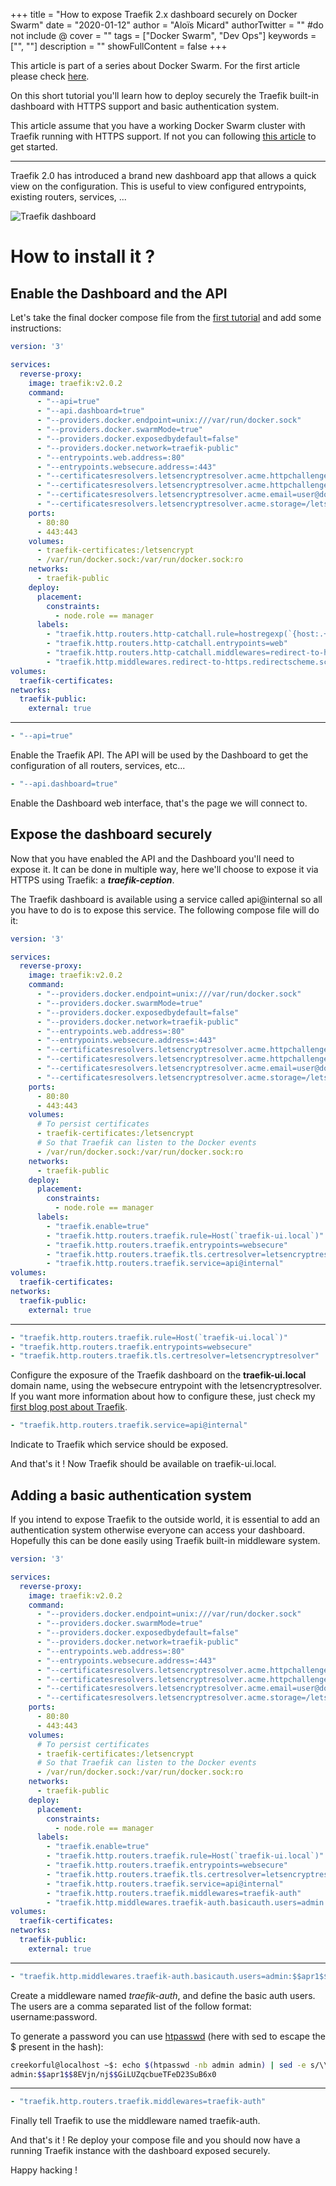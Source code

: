 +++
title = "How to expose Traefik 2.x dashboard securely on Docker Swarm"
date = "2020-01-12"
author = "Aloïs Micard"
authorTwitter = "" #do not include @
cover = ""
tags = ["Docker Swarm", "Dev Ops"]
keywords = ["", ""]
description = ""
showFullContent = false
+++

This article is part of a series about Docker Swarm. For the first article please check [here](https://blog.creekorful.com/how-to-install-traefik-2-docker-swarm/).

On this short tutorial you'll learn how to deploy securely the Traefik built-in dashboard with HTTPS support and basic authentication system.

This article assume that you have a working Docker Swarm cluster with Traefik running with HTTPS support. If not you can following [this article](https://blog.creekorful.com/how-to-install-traefik-2-docker-swarm/) to get started.

------

Traefik 2.0 has introduced a brand new dashboard app that allows a quick view on the configuration. This is useful to view configured entrypoints, existing routers, services, ...

![Traefik dashboard](/img/traefik-dashboard.png)

# How to install it ?

## Enable the Dashboard and the API

Let's take the final docker compose file from the [first tutorial](https://blog.creekorful.com/how-to-install-traefik-2-docker-swarm/) and add some instructions:

```yaml
version: '3'

services:
  reverse-proxy:
    image: traefik:v2.0.2
    command:
      - "--api=true"
      - "--api.dashboard=true"
      - "--providers.docker.endpoint=unix:///var/run/docker.sock"
      - "--providers.docker.swarmMode=true"
      - "--providers.docker.exposedbydefault=false"
      - "--providers.docker.network=traefik-public"
      - "--entrypoints.web.address=:80"
      - "--entrypoints.websecure.address=:443"
      - "--certificatesresolvers.letsencryptresolver.acme.httpchallenge=true"
      - "--certificatesresolvers.letsencryptresolver.acme.httpchallenge.entrypoint=web"
      - "--certificatesresolvers.letsencryptresolver.acme.email=user@domaine.com"
      - "--certificatesresolvers.letsencryptresolver.acme.storage=/letsencrypt/acme.json"
    ports:
      - 80:80
      - 443:443
    volumes:
      - traefik-certificates:/letsencrypt
      - /var/run/docker.sock:/var/run/docker.sock:ro
    networks:
      - traefik-public
    deploy:
      placement:
        constraints:
          - node.role == manager
      labels:
        - "traefik.http.routers.http-catchall.rule=hostregexp(`{host:.+}`)"
        - "traefik.http.routers.http-catchall.entrypoints=web"
        - "traefik.http.routers.http-catchall.middlewares=redirect-to-https@docker"
        - "traefik.http.middlewares.redirect-to-https.redirectscheme.scheme=https"
volumes:
  traefik-certificates:
networks:
  traefik-public:
    external: true
```

------

```yaml
- "--api=true"
```

Enable the Traefik API. The API will be used by the Dashboard to get the configuration of all routers, services, etc...

```yaml
- "--api.dashboard=true"
```

Enable the Dashboard web interface, that's the page we will connect to.

## Expose the dashboard securely

Now that you have enabled the API and the Dashboard you'll need to expose it. It can be done in multiple way, here we'll choose to expose it via HTTPS using Traefik: a ***traefik-ception***.

The Traefik dashboard is available using a service called api@internal so all you have to do is to expose this service. The following compose file will do it:

```yaml
version: '3'

services:
  reverse-proxy:
    image: traefik:v2.0.2
    command:
      - "--providers.docker.endpoint=unix:///var/run/docker.sock"
      - "--providers.docker.swarmMode=true"
      - "--providers.docker.exposedbydefault=false"
      - "--providers.docker.network=traefik-public"
      - "--entrypoints.web.address=:80"
      - "--entrypoints.websecure.address=:443"
      - "--certificatesresolvers.letsencryptresolver.acme.httpchallenge=true"
      - "--certificatesresolvers.letsencryptresolver.acme.httpchallenge.entrypoint=web"
      - "--certificatesresolvers.letsencryptresolver.acme.email=user@domaine.com"
      - "--certificatesresolvers.letsencryptresolver.acme.storage=/letsencrypt/acme.json"
    ports:
      - 80:80
      - 443:443
    volumes:
      # To persist certificates
      - traefik-certificates:/letsencrypt
      # So that Traefik can listen to the Docker events
      - /var/run/docker.sock:/var/run/docker.sock:ro
    networks:
      - traefik-public
    deploy:
      placement:
        constraints:
          - node.role == manager
      labels:
        - "traefik.enable=true"
        - "traefik.http.routers.traefik.rule=Host(`traefik-ui.local`)"
        - "traefik.http.routers.traefik.entrypoints=websecure"
        - "traefik.http.routers.traefik.tls.certresolver=letsencryptresolver"
        - "traefik.http.routers.traefik.service=api@internal"
volumes:
  traefik-certificates:
networks:
  traefik-public:
    external: true
```

------

```yaml
- "traefik.http.routers.traefik.rule=Host(`traefik-ui.local`)"
- "traefik.http.routers.traefik.entrypoints=websecure"
- "traefik.http.routers.traefik.tls.certresolver=letsencryptresolver"
```

Configure the exposure of the Traefik dashboard on the **traefik-ui.local** domain name, using the websecure entrypoint with the letsencryptresolver. If you want more information about how to configure these, just check my [first blog post about Traefik](https://blog.creekorful.com/how-to-install-traefik-2-docker-swarm/).

```yaml
- "traefik.http.routers.traefik.service=api@internal"
```

Indicate to Traefik which service should be exposed.

And that's it ! Now Traefik should be available on traefik-ui.local.

## Adding a basic authentication system

If you intend to expose Traefik to the outside world, it is essential to add an authentication system otherwise everyone can access your dashboard. Hopefully this can be done easily using Traefik built-in middleware system.

```yaml
version: '3'

services:
  reverse-proxy:
    image: traefik:v2.0.2
    command:
      - "--providers.docker.endpoint=unix:///var/run/docker.sock"
      - "--providers.docker.swarmMode=true"
      - "--providers.docker.exposedbydefault=false"
      - "--providers.docker.network=traefik-public"
      - "--entrypoints.web.address=:80"
      - "--entrypoints.websecure.address=:443"
      - "--certificatesresolvers.letsencryptresolver.acme.httpchallenge=true"
      - "--certificatesresolvers.letsencryptresolver.acme.httpchallenge.entrypoint=web"
      - "--certificatesresolvers.letsencryptresolver.acme.email=user@domaine.com"
      - "--certificatesresolvers.letsencryptresolver.acme.storage=/letsencrypt/acme.json"
    ports:
      - 80:80
      - 443:443
    volumes:
      # To persist certificates
      - traefik-certificates:/letsencrypt
      # So that Traefik can listen to the Docker events
      - /var/run/docker.sock:/var/run/docker.sock:ro
    networks:
      - traefik-public
    deploy:
      placement:
        constraints:
          - node.role == manager
      labels:
        - "traefik.enable=true"
        - "traefik.http.routers.traefik.rule=Host(`traefik-ui.local`)"
        - "traefik.http.routers.traefik.entrypoints=websecure"
        - "traefik.http.routers.traefik.tls.certresolver=letsencryptresolver"
        - "traefik.http.routers.traefik.service=api@internal"
        - "traefik.http.routers.traefik.middlewares=traefik-auth"
        - "traefik.http.middlewares.traefik-auth.basicauth.users=admin:$$apr1$$8EVjn/nj$$GiLUZqcbueTFeD23SuB6x0"
volumes:
  traefik-certificates:
networks:
  traefik-public:
    external: true
```

------

```yaml
- "traefik.http.middlewares.traefik-auth.basicauth.users=admin:$$apr1$$8EVjn/nj$$GiLUZqcbueTFeD23SuB6x0"
```

Create a middleware named *traefik-auth*, and define the basic auth users. The users are a comma separated list of the follow format: username:password.

To generate a password you can use [htpasswd](https://httpd.apache.org/docs/2.4/programs/htpasswd.html) (here with sed to escape the $ present in the hash):

```sh
creekorful@localhost ~$: echo $(htpasswd -nb admin admin) | sed -e s/\\$/\\$\\$/g
admin:$$apr1$$8EVjn/nj$$GiLUZqcbueTFeD23SuB6x0
```

------

```yaml
- "traefik.http.routers.traefik.middlewares=traefik-auth"
```

Finally tell Traefik to use the middleware named traefik-auth.

And that's it ! Re deploy your compose file and you should now have a running Traefik instance with the dashboard exposed securely.

Happy hacking !